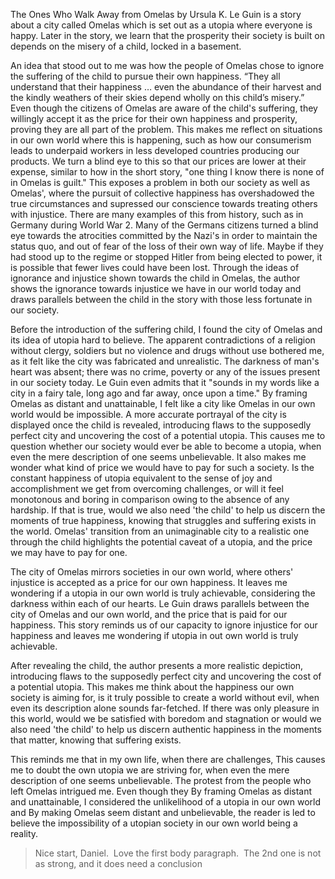  The Ones Who Walk Away from Omelas by Ursula K. Le Guin is a story about a city called Omelas which is set out as a utopia where everyone is happy. Later in the story, we learn that the prosperity their society is built on depends on the misery of a child, locked in a basement. 

An idea that stood out to me was how the people of Omelas chose to ignore the suffering of the child to pursue their own happiness. “They all understand that their happiness … even the abundance of their harvest and the kindly weathers of their skies depend wholly on this child’s misery.” Even though the citizens of Omelas are aware of the child's suffering, they willingly accept it as the price for their own happiness and prosperity, proving they are all part of the problem. This makes me reflect on situations in our own world where this is happening, such as how our consumerism leads to underpaid workers in less developed countries producing our products. We turn a blind eye to this so that our prices are lower at their expense, similar to how in the short story, "one thing I know there is none of in Omelas is guilt." This exposes a problem in both our society as well as Omelas', where the pursuit of collective happiness has overshadowed the true circumstances and supressed our conscience towards treating others with injustice. There are many examples of this from history, such as in Germany during World War 2. Many of the Germans citizens turned a blind eye towards the atrocities committed by the Nazi's in order to maintain the status quo, and out of fear of the loss of their own way of life. Maybe if they had stood up to the regime or stopped Hitler from being elected to power, it is possible that fewer lives could have been lost. Through the ideas of ignorance and injustice shown towards the child in Omelas, the author shows the ignorance towards injustice we have in our world today and draws parallels between the child in the story with those less fortunate in our society.  

Before the introduction of the suffering child, I found the city of Omelas and its idea of utopia hard to believe. The apparent contradictions of a religion without clergy, soldiers but no violence and drugs without use bothered me, as it felt like the city was fabricated and unrealistic. The darkness of man's heart was absent; there was no crime, poverty or any of the issues present in our society today. Le Guin even admits that it "sounds in my words like a city in a fairy tale, long ago and far away, once upon a time." By framing Omelas as distant and unattainable, I felt like a city like Omelas in our own world would be impossible. A more accurate portrayal of the city is displayed once the child is revealed, introducing flaws to the supposedly perfect city and uncovering the cost of a potential utopia. This causes me to question whether our society would ever be able to become a utopia, when even the mere description of one seems unbelievable. It also makes me wonder what kind of price we would have to pay for such a society. Is the constant happiness of utopia equivalent to the sense of joy and accomplishment we get from overcoming challenges, or will it feel monotonous and boring in comparison owing to the absence of any hardship. If that is true, would we also need 'the child' to help us discern the moments of true happiness, knowing that struggles and suffering exists in the world. Omelas' transition from an unimaginable city to a realistic one through the child highlights the potential caveat of a utopia, and the price we may have to pay for one.

The city of Omelas mirrors societies in our own world, where others' injustice is accepted as a price for our own happiness. It leaves me wondering if a utopia in our own world is truly achievable, considering the darkness within each of our hearts.
Le Guin draws parallels between the city of Omelas and our own world, and the price that is paid for our happiness.  This story reminds us of our capacity to ignore injustice for our happiness and leaves me wondering if utopia in out own world is truly achievable. 



After revealing the child, the author presents a more realistic depiction, introducing flaws to the supposedly perfect city and uncovering the cost of a potential utopia. This makes me think about the happiness our own society is aiming for, is it truly possible to create a world without evil, when even its description alone sounds far-fetched. 
If there was only pleasure in this world, would we be satisfied with boredom and stagnation or would we also need 'the child' to help us discern authentic happiness in the moments that matter, knowing that suffering exists. 

This reminds me that in my own life, when there are challenges, 
This causes me to doubt the own utopia we are striving for, when even the mere description of one seems unbelievable. 
The protest from the people who left Omelas intrigued me. Even though they 
By framing Omelas as distant and unattainable, I considered the unlikelihood of a utopia in our own world and 
By making Omelas seem distant and unbelievable, the reader is led to believe the impossibility of a utopian society in our own world being a reality. 

> Nice start, Daniel.  Love the first body paragraph.  The 2nd one is not as strong, and it does need a conclusion
